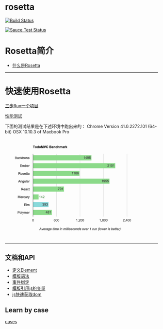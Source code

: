 # rosetta

[![Build Status](https://travis-ci.org/jiexuangao/rosetta.png)](https://travis-ci.org/jiexuangao/rosetta)

<a href="https://saucelabs.com/u/gloria">
  <img src="https://saucelabs.com/browser-matrix/gloria.svg" alt="Sauce Test Status"/>
</a>


# Rosetta简介

* [什么是Rosetta](https://github.com/jiexuangao/rosetta/wiki/什么是Rosetta)

--------------------------------------------------------------------------

# 快速使用Rosetta
[三步Run一个项目](https://github.com/jiexuangao/rosetta/wiki/快速使用)

[性能测试](https://github.com/jiexuangao/rosetta/wiki/%E5%85%BC%E5%AE%B9%E6%80%A7%E5%92%8C%E6%80%A7%E8%83%BD%E6%B5%8B%E8%AF%95)

下面的测试结果是在下述环境中跑出来的：
Chrome Version 41.0.2272.101 (64-bit) OSX 10.10.3 of Macbook Pro

[![Sample results for Chrome Version 41.0.2272.101 (64-bit) OSX 10.10.3 of Macbook Pro](https://raw.githubusercontent.com/jiexuangao/todomvc-perf-comparison/master/sampleResult.png)][runner]

[runner]: http://jiexuangao.github.io/todomvc-perf-comparison/

--------------------------------------------------------------------------


## 文档和API
* [定义Element](https://github.com/jiexuangao/rosetta/wiki/%E4%BD%BF%E7%94%A8API#%E6%B3%A8%E5%86%8Celement)
* [模版语法](https://github.com/jiexuangao/rosetta/wiki/%E4%BD%BF%E7%94%A8API#%E6%A8%A1%E7%89%88%E8%AF%AD%E6%B3%95)
* [事件绑定](https://github.com/jiexuangao/rosetta/wiki/%E4%BD%BF%E7%94%A8API#%E4%BA%8B%E4%BB%B6%E7%BB%91%E5%AE%9A)
* [模版引用js的变量](https://github.com/jiexuangao/rosetta/wiki/%E4%BD%BF%E7%94%A8API#%E5%8F%98%E9%87%8F%E5%BC%95%E7%94%A8)
* [js快速获取dom](https://github.com/jiexuangao/rosetta/wiki/%E4%BD%BF%E7%94%A8API#%E5%BF%AB%E9%80%9F%E8%8E%B7%E5%8F%96dom)


## Learn by case
[cases](https://github.com/jiexuangao/rosetta/wiki/learn-by-case)

